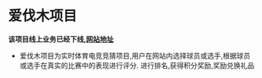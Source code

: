 # 爱伐木项目
**该项目线上业务已经下线,[网站地址](http://www.aifamu.com)**
- 爱伐木项目为实时体育电竞竞猜项目,用户在网站内选择球员或选手,根据球员或选手在真实的比赛中的表现进行评分. 进行排名,获得积分奖励,奖励兑换礼品

